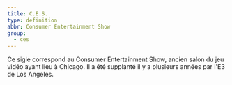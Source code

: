 ```yaml
---
title: C.E.S.
type: definition
abbr: Consumer Entertainment Show
group:
  - ces
---
```

Ce sigle correspond au Consumer Entertainment Show, ancien salon du jeu vidéo ayant lieu à Chicago. Il a été supplanté il y a plusieurs années par l'E3 de Los Angeles.
